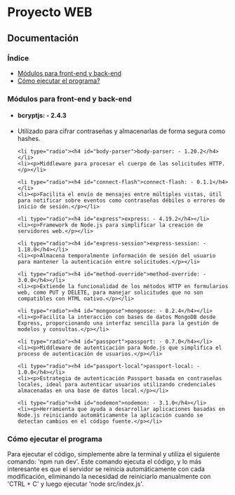 <h1>Proyecto WEB</h1>
<h2>Documentación</h2>

<h3>Índice</h3>
<ul>
    <li><a href="#indice-modulos">Módulos para front-end y back-end</a></li>
    <li><a href="#ejecucion-programa">Cómo ejecutar el programa?</a></li>
</ul>

<h3 id="indice-modulos">Módulos para front-end y back-end</h3>
<ul>
    <li type="radio"><h4 id="bcryptjs">bcryptjs: - 2.4.3</h4></li>
    <li><p>Utilizado para cifrar contraseñas y almacenarlas de forma segura como hashes.</p></li>
    
    <li type="radio"><h4 id="body-parser">body-parser: - 1.20.2</h4></li>
    <li><p>Middleware para procesar el cuerpo de las solicitudes HTTP.</p></li>
    
    <li type="radio"><h4 id="connect-flash">connect-flash: - 0.1.1</h4></li>
    <li><p>Facilita el envío de mensajes entre múltiples vistas, útil para notificar sobre eventos como contraseñas débiles o errores de inicio de sesión.</p></li>
    
    <li type="radio"><h4 id="express">express: - 4.19.2</h4></li>
    <li><p>Framework de Node.js para simplificar la creación de servidores web.</p></li>
    
    <li type="radio"><h4 id="express-session">express-session: - 1.18.0</h4></li>
    <li><p>Almacena temporalmente información de sesión del usuario para mantener la autenticación entre solicitudes.</p></li>
    
    <li type="radio"><h4 id="method-override">method-override: - 3.0.0</h4></li>
    <li><p>Extiende la funcionalidad de los métodos HTTP en formularios web, como PUT y DELETE, para manejar solicitudes que no son compatibles con HTML nativo.</p></li>
    
    <li type="radio"><h4 id="mongoose">mongoose: - 8.2.4</h4></li>
    <li><p>Facilita la interacción con bases de datos MongoDB desde Express, proporcionando una interfaz sencilla para la gestión de modelos y consultas.</p></li>
    
    <li type="radio"><h4 id="passport">passport: - 0.7.0</h4></li>
    <li><p>Middleware de autenticación para Node.js que simplifica el proceso de autenticación de usuarios.</p></li>
    
    <li type="radio"><h4 id="passport-local">passport-local: - 1.0.0</h4></li>
    <li><p>Estrategia de autenticación Passport basada en contraseñas locales, ideal para autenticar usuarios utilizando credenciales almacenadas en una base de datos local.</p></li>
    
    <li type="radio"><h4 id="nodemon">nodemon: - 3.1.0</h4></li>
    <li><p>Herramienta que ayuda a desarrollar aplicaciones basadas en Node.js reiniciando automáticamente la aplicación cuando se detectan cambios en el código fuente.</p></li>
</ul>

<h3 id="ejecucion-programa">Cómo ejecutar el programa</h3>
<p>Para ejecutar el código, simplemente abre la terminal y utiliza el siguiente comando: 'npm run dev'. Este comando ejecuta el código, 
    y lo más interesante es que el servidor se reinicia automáticamente con cada modificación, eliminando la necesidad de reiniciarlo 
    manualmente con 'CTRL + C' y luego ejecutar 'node src/index.js'.</p>
